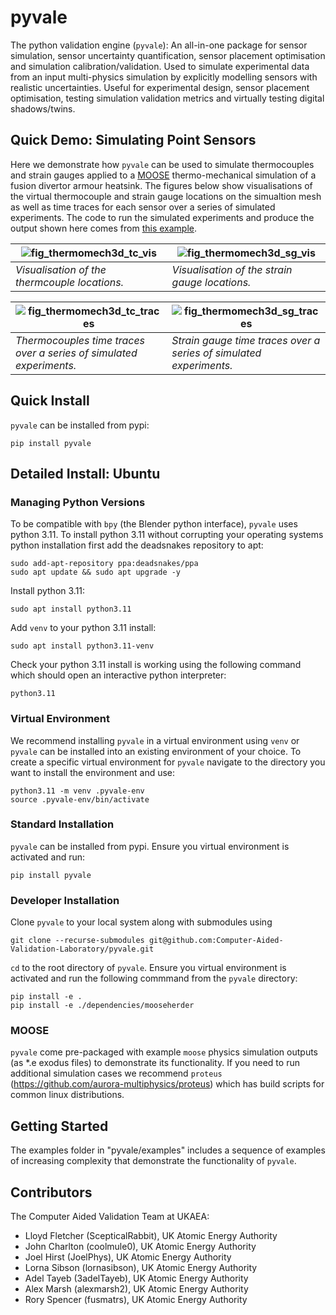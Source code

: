 # pyvale
The python validation engine (`pyvale`): An all-in-one package for sensor simulation, sensor uncertainty quantification, sensor placement optimisation and simulation calibration/validation.​ Used to simulate experimental data from an input multi-physics simulation by explicitly modelling sensors with realistic uncertainties. Useful for experimental design, sensor placement optimisation, testing simulation validation metrics and virtually testing digital shadows/twins.

## Quick Demo: Simulating Point Sensors
Here we demonstrate how `pyvale` can be used to simulate thermocouples and strain gauges applied to a [MOOSE](https://mooseframework.inl.gov/index.html) thermo-mechanical simulation of a fusion divertor armour heatsink. The figures below show visualisations of the virtual thermocouple and strain gauge locations on the simualtion mesh as well as time traces for each sensor over a series of simulated experiments. The code to run the simulated experiments and produce the output shown here comes from [this example](https://github.com/Computer-Aided-Validation-Laboratory/pyvale/blob/main/src/pyvale/examples/ex6_2_multiphysics3d_expsim.py).

|![fig_thermomech3d_tc_vis](https://raw.githubusercontent.com/Computer-Aided-Validation-Laboratory/pyvale/main/images/thermomech3d_sg_vis.svg)|![fig_thermomech3d_sg_vis](https://raw.githubusercontent.com/Computer-Aided-Validation-Laboratory/pyvale/main/images/thermomech3d_sg_vis.svg)|
|--|--|
|*Visualisation of the thermcouple locations.*|*Visualisation of the strain gauge locations.*|

|![fig_thermomech3d_tc_traces](https://raw.githubusercontent.com/Computer-Aided-Validation-Laboratory/pyvale/main/images/thermomech3d_tc_traces.png)|![fig_thermomech3d_sg_traces](https://raw.githubusercontent.com/Computer-Aided-Validation-Laboratory/pyvale/main/images/thermomech3d_sg_traces.png)|
|--|--|
|*Thermocouples time traces over a series of simulated experiments.*|*Strain gauge time traces over a series of simulated experiments.*|


## Quick Install
`pyvale` can be installed from pypi:
```shell
pip install pyvale
```

## Detailed Install: Ubuntu
### Managing Python Versions
To be compatible with `bpy` (the Blender python interface), `pyvale` uses python 3.11. To install python 3.11 without corrupting your operating systems python installation first add the deadsnakes repository to apt:
```shell
sudo add-apt-repository ppa:deadsnakes/ppa
sudo apt update && sudo apt upgrade -y
```

Install python 3.11:
```shell
sudo apt install python3.11
```

Add `venv` to your python 3.11 install:
```shell
sudo apt install python3.11-venv
```

Check your python 3.11 install is working using the following command which should open an interactive python interpreter:
```shell
python3.11
```

### Virtual Environment

We recommend installing `pyvale` in a virtual environment using `venv` or `pyvale` can be installed into an existing environment of your choice. To create a specific virtual environment for `pyvale` navigate to the directory you want to install the environment and use:

```shell
python3.11 -m venv .pyvale-env
source .pyvale-env/bin/activate
```

### Standard Installation
`pyvale` can be installed from pypi. Ensure you virtual environment is activated and run:
```shell
pip install pyvale
```

### Developer Installation

Clone `pyvale` to your local system along with submodules using
```shell
git clone --recurse-submodules git@github.com:Computer-Aided-Validation-Laboratory/pyvale.git
```

`cd` to the root directory of `pyvale`. Ensure you virtual environment is activated and run the following commmand from the `pyvale` directory:
```shell
pip install -e .
pip install -e ./dependencies/mooseherder
```

### MOOSE
`pyvale` come pre-packaged with example `moose` physics simulation outputs (as *.e exodus files) to demonstrate its functionality. If you need to run additional simulation cases we recommend `proteus` (https://github.com/aurora-multiphysics/proteus) which has build scripts for common linux distributions.

## Getting Started
The examples folder in "pyvale/examples" includes a sequence of examples of increasing complexity that demonstrate the functionality of `pyvale`.

## Contributors
The Computer Aided Validation Team at UKAEA:
- Lloyd Fletcher (ScepticalRabbit), UK Atomic Energy Authority
- John Charlton (coolmule0), UK Atomic Energy Authority
- Joel Hirst (JoelPhys), UK Atomic Energy Authority
- Lorna Sibson (lornasibson), UK Atomic Energy Authority
- Adel Tayeb (3adelTayeb), UK Atomic Energy Authority
- Alex Marsh (alexmarsh2), UK Atomic Energy Authority
- Rory Spencer (fusmatrs), UK Atomic Energy Authority






